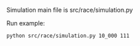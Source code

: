 Simulation main file is src/race/simulation.py

Run example:
```
python src/race/simulation.py 10_000 111
```